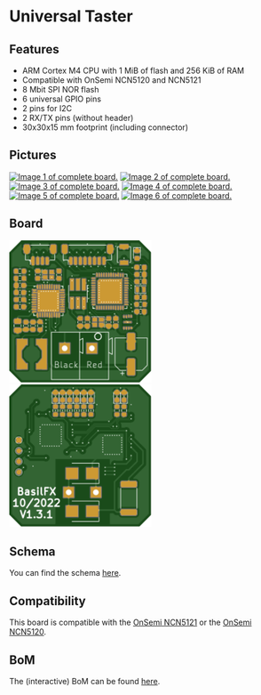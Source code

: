 # Universal Taster

## Features
* ARM Cortex M4 CPU with 1 MiB of flash and 256 KiB of RAM
* Compatible with OnSemi NCN5120 and NCN5121
* 8 Mbit SPI NOR flash
* 6 universal GPIO pins
* 2 pins for I2C
* 2 RX/TX pins (without header)
* 30x30x15 mm footprint (including connector)

## Pictures
[<img src="Pictures/Image1.jpg" width="128" alt="Image 1 of complete board.">](Pictures/Image1.jpg)
[<img src="Pictures/Image2.jpg" width="128" alt="Image 2 of complete board.">](Pictures/Image2.jpg)
[<img src="Pictures/Image3.jpg" width="128" alt="Image 3 of complete board.">](Pictures/Image3.jpg)
[<img src="Pictures/Image4.jpg" width="128" alt="Image 4 of complete board.">](Pictures/Image4.jpg)
[<img src="Pictures/Image5.jpg" width="128" alt="Image 5 of complete board.">](Pictures/Image5.jpg)
[<img src="Pictures/Image6.jpg" width="128" alt="Image 6 of complete board.">](Pictures/Image6.jpg)

## Board
<img src="Pictures/Universal-Taster_Top.svg" width="256" title="Top layer">
<img src="Pictures/Universal-Taster_Bottom.svg" width="256" title="Bottom layer">

## Schema
You can find the schema [here](Universal-Taster.pdf).

## Compatibility
This board is compatible with the [OnSemi NCN5121](http://www.onsemi.com/pub/Collateral/NCN5121-D.PDF)
or the [OnSemi NCN5120](http://www.onsemi.com/pub/Collateral/NCN5120-D.PDF).

## BoM
The (interactive) BoM can be found [here](https://basilfx.github.io/KNX-Universal-Taster/pcb/Universal-Taster/BoM/ibom.html).
